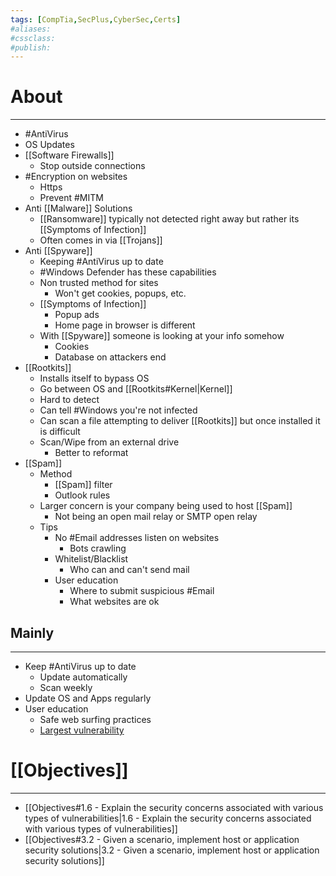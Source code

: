 ```yaml
---
tags: [CompTia,SecPlus,CyberSec,Certs]
#aliases:
#cssclass:
#publish:
---
```


# About
---
- #AntiVirus
- OS Updates
- [[Software Firewalls]]
	- Stop outside connections
- #Encryption on websites
	- Https
	- Prevent #MITM
- Anti [[Malware]] Solutions
	- [[Ransomware]] typically not detected right away but rather its [[Symptoms of Infection]]
	- Often comes in via [[Trojans]]
- Anti [[Spyware]]
	- Keeping #AntiVirus up to date
	-  #Windows Defender has these capabilities
	- Non trusted method for sites
		- Won't get cookies, popups, etc.
	- [[Symptoms of Infection]]
		- Popup ads
		- Home page in browser is different
	- With [[Spyware]] someone is looking at your info somehow
		- Cookies
		- Database on attackers end
- [[Rootkits]]
	- Installs itself to bypass OS
	- Go between OS and [[Rootkits#Kernel|Kernel]]
	- Hard to detect
	- Can tell #Windows  you're not infected
	- Can scan a file attempting to deliver [[Rootkits]] but once installed it is difficult
	- Scan/Wipe from an external drive
		- Better to reformat
- [[Spam]]
	- Method
		- [[Spam]] filter
		- Outlook rules
	- Larger concern is your company being used to host [[Spam]]
		- Not being an open mail relay or SMTP open relay
	- Tips
		- No #Email addresses listen on websites
			- Bots crawling
		- Whitelist/Blacklist
			- Who can and can't send mail
		- User education
			- Where to submit suspicious #Email
			- What websites are ok

## Mainly
---
- Keep #AntiVirus  up to date
	- Update automatically
	- Scan weekly
- Update OS and Apps regularly
- User education
	- Safe web surfing practices
	- <u>Largest vulnerability</u>

# [[Objectives]]
---
- [[Objectives#1.6 - Explain the security concerns associated with various types of vulnerabilities|1.6 - Explain the security concerns associated with various types of vulnerabilities]]
- [[Objectives#3.2 - Given a scenario, implement host or application security solutions|3.2 - Given a scenario, implement host or application security solutions]]
